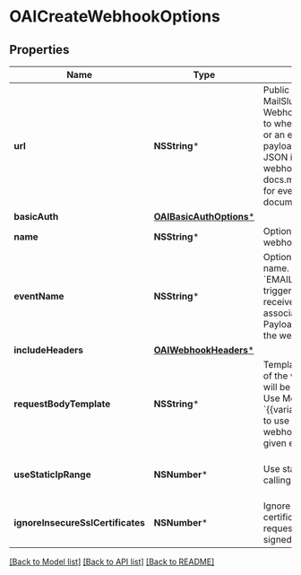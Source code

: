 # OAICreateWebhookOptions

## Properties
Name | Type | Description | Notes
------------ | ------------- | ------------- | -------------
**url** | **NSString*** | Public URL on your server that MailSlurp can post WebhookNotification payload to when an email is received or an event is trigger. The payload of the submitted JSON is dependent on the webhook event type. See docs.mailslurp.com/webhooks for event payload documentation. | 
**basicAuth** | [**OAIBasicAuthOptions***](OAIBasicAuthOptions) |  | [optional] 
**name** | **NSString*** | Optional name for the webhook | [optional] 
**eventName** | **NSString*** | Optional webhook event name. Default is &#x60;EMAIL_RECEIVED&#x60; and is triggered when an email is received by the inbox associated with the webhook. Payload differ according to the webhook event name. | [optional] 
**includeHeaders** | [**OAIWebhookHeaders***](OAIWebhookHeaders) |  | [optional] 
**requestBodyTemplate** | **NSString*** | Template for the JSON body of the webhook request that will be sent to your server. Use Moustache style &#x60;{{variableName}}&#x60; templating to use parts of the standard webhook payload for the given event. | [optional] 
**useStaticIpRange** | **NSNumber*** | Use static IP range when calling webhook endpoint | [optional] [default to @(NO)]
**ignoreInsecureSslCertificates** | **NSNumber*** | Ignore insecure SSL certificates when sending request. Useful for self-signed certs. | [optional] 

[[Back to Model list]](../README#documentation-for-models) [[Back to API list]](../README#documentation-for-api-endpoints) [[Back to README]](../README)


